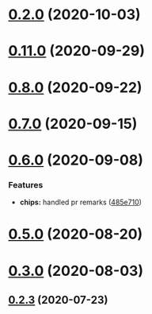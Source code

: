 # [0.2.0](https://github.com/material-components/material-components-web-components/compare/v0.11.0...v0.2.0) (2020-10-03)



# [0.11.0](https://github.com/material-components/material-components-web-components/compare/v0.10.0...v0.11.0) (2020-09-29)



# [0.8.0](https://github.com/material-components/material-components-web-components/compare/v0.7.0...v0.8.0) (2020-09-22)



# [0.7.0](https://github.com/material-components/material-components-web-components/compare/v0.6.0...v0.7.0) (2020-09-15)



# [0.6.0](https://github.com/material-components/material-components-web-components/compare/v0.5.0...v0.6.0) (2020-09-08)


### Features

* **chips:** handled pr remarks ([485e710](https://github.com/material-components/material-components-web-components/commit/485e7101c8669ea84aba62e97ac0f4ae2cfead64))



# [0.5.0](https://github.com/material-components/material-components-web-components/compare/v0.4.0...v0.5.0) (2020-08-20)



# [0.3.0](https://github.com/material-components/material-components-web-components/compare/v0.2.4...v0.3.0) (2020-08-03)



## [0.2.3](https://github.com/material-components/material-components-web-components/compare/v0.2.2...v0.2.3) (2020-07-23)



